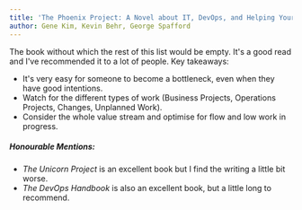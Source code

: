```yaml
---
title: 'The Phoenix Project: A Novel about IT, DevOps, and Helping Your Business Win'
author: Gene Kim, Kevin Behr, George Spafford
---
```


The book without which the rest of this list would be empty. It's a good read and I've recommended it to a lot of people. Key takeaways:

-   It's very easy for someone to become a bottleneck, even when they have good intentions.
-   Watch for the different types of work (Business Projects, Operations Projects, Changes, Unplanned Work).
-   Consider the whole value stream and optimise for flow and low work in progress.

##### Honourable Mentions:

-   _The Unicorn Project_ is an excellent book but I find the writing a little bit worse.
-   _The DevOps Handbook_ is also an excellent book, but a little long to recommend.
